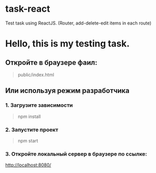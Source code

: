 # task-react
Test task using ReactJS. (Router, add-delete-edit items in each route)


# Hello, this is my testing task.


## Откройте в браузере фаил:
> public/index.html

## Или используя режим разработчика

### 1. Загрузите зависимости
> npm install

### 2. Запустите проект
> npm start

### 3. Откройте локальный сервер в браузере по ссылке:
[http://localhost:8080/](http://localhost:8080/)
